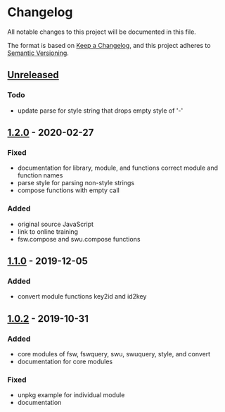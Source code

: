 # Changelog
All notable changes to this project will be documented in this file.

The format is based on [Keep a Changelog](https://keepachangelog.com/en/1.0.0/),
and this project adheres to [Semantic Versioning](https://semver.org/spec/v2.0.0.html).

## [Unreleased]
### Todo
- update parse for style string that drops empty style of '-'

## [1.2.0] - 2020-02-27
### Fixed
- documentation for library, module, and functions
correct module and function names
- parse style for parsing non-style strings
- compose functions with empty call
### Added
- original source JavaScript
- link to online training
- fsw.compose and swu.compose functions

## [1.1.0] - 2019-12-05
### Added
- convert module functions key2id and id2key

## [1.0.2] - 2019-10-31
### Added
- core modules of fsw, fswquery, swu, swuquery, style, and convert
- documentation for core modules

### Fixed
- unpkg example for individual module
- documentation


[Unreleased]: https://github.com/sutton-signwriting/core/compare/v1.2.0...HEAD
[1.2.0]: https://github.com/sutton-signwriting/core/releases/tag/v1.2.0
[1.1.0]: https://github.com/sutton-signwriting/core/releases/tag/v1.1.0
[1.0.2]: https://github.com/sutton-signwriting/core/releases/tag/v1.0.2
